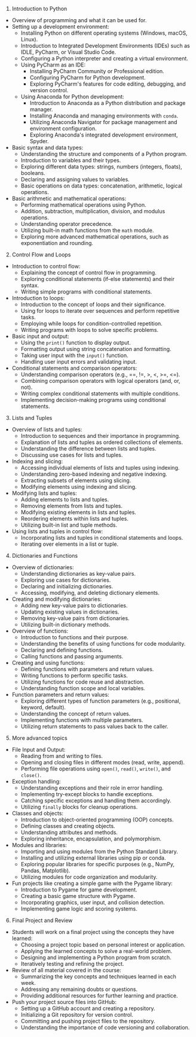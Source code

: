 1. Introduction to Python

- Overview of programming and what it can be used for.
- Setting up a development environment:
  - Installing Python on different operating systems (Windows, macOS, Linux).
  - Introduction to Integrated Development Environments (IDEs) such as IDLE, PyCharm, or Visual Studio Code.
  - Configuring a Python interpreter and creating a virtual environment.
  - Using PyCharm as an IDE:
    - Installing PyCharm Community or Professional edition.
    - Configuring PyCharm for Python development.
    - Exploring PyCharm's features for code editing, debugging, and version control.
  - Using Anaconda for Python development:
    - Introduction to Anaconda as a Python distribution and package manager.
    - Installing Anaconda and managing environments with `conda`.
    - Utilizing Anaconda Navigator for package management and environment configuration.
    - Exploring Anaconda's integrated development environment, Spyder.
- Basic syntax and data types:
  - Understanding the structure and components of a Python program.
  - Introduction to variables and their types.
  - Exploring different data types: strings, numbers (integers, floats), booleans.
  - Declaring and assigning values to variables.
  - Basic operations on data types: concatenation, arithmetic, logical operations.
- Basic arithmetic and mathematical operations:
  - Performing mathematical operations using Python.
  - Addition, subtraction, multiplication, division, and modulus operations.
  - Understanding operator precedence.
  - Utilizing built-in math functions from the `math` module.
  - Exploring more advanced mathematical operations, such as exponentiation and rounding.

2. Control Flow and Loops

- Introduction to control flow:
  - Explaining the concept of control flow in programming.
  - Exploring conditional statements (if-else statements) and their syntax.
  - Writing simple programs with conditional statements.
- Introduction to loops:
  - Introduction to the concept of loops and their significance.
  - Using for loops to iterate over sequences and perform repetitive tasks.
  - Employing while loops for condition-controlled repetition.
  - Writing programs with loops to solve specific problems.
- Basic input and output:
  - Using the `print()` function to display output.
  - Formatting output using string concatenation and formatting.
  - Taking user input with the `input()` function.
  - Handling user input errors and validating input.
- Conditional statements and comparison operators:
  - Understanding comparison operators (e.g., ==, !=, >, <, >=, <=).
  - Combining comparison operators with logical operators (and, or, not).
  - Writing complex conditional statements with multiple conditions.
  - Implementing decision-making programs using conditional statements.

3. Lists and Tuples

- Overview of lists and tuples:
  - Introduction to sequences and their importance in programming.
  - Explanation of lists and tuples as ordered collections of elements.
  - Understanding the difference between lists and tuples.
  - Discussing use cases for lists and tuples.
- Indexing and slicing:
  - Accessing individual elements of lists and tuples using indexing.
  - Understanding zero-based indexing and negative indexing.
  - Extracting subsets of elements using slicing.
  - Modifying elements using indexing and slicing.
- Modifying lists and tuples:
  - Adding elements to lists and tuples.
  - Removing elements from lists and tuples.
  - Modifying existing elements in lists and tuples.
  - Reordering elements within lists and tuples.
  - Utilizing built-in list and tuple methods.
- Using lists and tuples in control flow:
  - Incorporating lists and tuples in conditional statements and loops.
  - Iterating over elements in a list or tuple.

4. Dictionaries and Functions

- Overview of dictionaries:
  - Understanding dictionaries as key-value pairs.
  - Exploring use cases for dictionaries.
  - Declaring and initializing dictionaries.
  - Accessing, modifying, and deleting dictionary elements.
- Creating and modifying dictionaries:
  - Adding new key-value pairs to dictionaries.
  - Updating existing values in dictionaries.
  - Removing key-value pairs from dictionaries.
  - Utilizing built-in dictionary methods.
- Overview of functions:
  - Introduction to functions and their purpose.
  - Understanding the benefits of using functions for code modularity.
  - Declaring and defining functions.
  - Calling functions and passing arguments.
- Creating and using functions:
  - Defining functions with parameters and return values.
  - Writing functions to perform specific tasks.
  - Utilizing functions for code reuse and abstraction.
  - Understanding function scope and local variables.
- Function parameters and return values:
  - Exploring different types of function parameters (e.g., positional, keyword, default).
  - Understanding the concept of return values.
  - Implementing functions with multiple parameters.
  - Utilizing return statements to pass values back to the caller.

5. More advanced topics

- File Input and Output:
  - Reading from and writing to files.
  - Opening and closing files in different modes (read, write, append).
  - Performing file operations using `open()`, `read()`, `write()`, and `close()`.
- Exception handling:
  - Understanding exceptions and their role in error handling.
  - Implementing try-except blocks to handle exceptions.
  - Catching specific exceptions and handling them accordingly.
  - Utilizing `finally` blocks for cleanup operations.
- Classes and objects:
  - Introduction to object-oriented programming (OOP) concepts.
  - Defining classes and creating objects.
  - Understanding attributes and methods.
  - Exploring inheritance, encapsulation, and polymorphism.
- Modules and libraries:
  - Importing and using modules from the Python Standard Library.
  - Installing and utilizing external libraries using pip or conda.
  - Exploring popular libraries for specific purposes (e.g., NumPy, Pandas, Matplotlib).
  - Utilizing modules for code organization and modularity.
- Fun projects like creating a simple game with the Pygame library:
  - Introduction to Pygame for game development.
  - Creating a basic game structure with Pygame.
  - Incorporating graphics, user input, and collision detection.
  - Implementing game logic and scoring systems.

6. Final Project and Review

- Students will work on a final project using the concepts they have learned:
  - Choosing a project topic based on personal interest or application.
  - Applying the learned concepts to solve a real-world problem.
  - Designing and implementing a Python program from scratch.
  - Iteratively testing and refining the project.
- Review of all material covered in the course:
  - Summarizing the key concepts and techniques learned in each week.
  - Addressing any remaining doubts or questions.
  - Providing additional resources for further learning and practice.
- Push your project source files into GitHub:
  - Setting up a GitHub account and creating a repository.
  - Initializing a Git repository for version control.
  - Committing and pushing project files to the repository.
  - Understanding the importance of code versioning and collaboration.